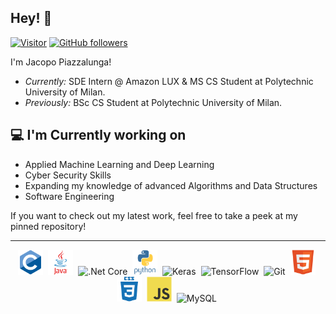 <h2>Hey! 👋</h2>

[![Visitor](https://visitor-badge.laobi.icu/badge?page_id=jacopopiazza.jacopopiazza)](https://github.com/jacopopiazza) [![GitHub followers](https://img.shields.io/github/followers/jacopopiazza.svg?style=social&label=Follow)](https://github.com/jacopopiazza?tab=followers)

I'm Jacopo Piazzalunga!
- <i>Currently:</i> SDE Intern @ Amazon LUX & MS CS Student at Polytechnic University of Milan. 
- <i>Previously:</i> BSc CS Student at Polytechnic University of Milan.

<h2>💻 I'm Currently working on</h2>

- Applied Machine Learning and Deep Learning
- Cyber Security Skills
- Expanding my knowledge of advanced Algorithms and Data Structures
- Software Engineering

<!--__Check out my GitHub repository:__

<div>
  <p>
    <a href="https://github.com/Jacopopiazza/ing-sw-2023">
      <img src="https://github-readme-stats.vercel.app/api/pin/?username=jacopopiazza&repo=ing-sw-2023" alt="GitHub Stats" />
    </a>
    <a href="https://github.com/Jacopopiazza/TIW-RIA">
      <img src="https://github-readme-stats.vercel.app/api/pin/?username=jacopopiazza&repo=TIW-RIA" alt="GitHub Stats" />
    </a>
    <a href="https://github.com/Jacopopiazza/ZSmile-Cuda">
      <img src="https://github-readme-stats.vercel.app/api/pin/?username=jacopopiazza&repo=ZSmile-Cuda" alt="GitHub Stats" />
    </a>
    <a href="https://github.com/Jacopopiazza/WordChecker">
      <img src="https://github-readme-stats.vercel.app/api/pin/?username=jacopopiazza&repo=WordChecker" alt="GitHub Stats" />
    </a>
  </p>
</div>
-->

If you want to check out my latest work, feel free to take a peek at my pinned repository!

---

<p align="center">
<img src="https://github.com/devicons/devicon/blob/master/icons/c/c-original.svg" title="C" alt="C" width="40" height="40"/>&nbsp;
<img src="https://github.com/devicons/devicon/blob/master/icons/java/java-original-wordmark.svg" title="Java" alt="Java" width="40" height="40"/>&nbsp;
<img src="https://cdn.jsdelivr.net/gh/devicons/devicon/icons/dotnetcore/dotnetcore-original.svg" title=".Net Core" alt=".Net Core" width="40" height="40"/>&nbsp;  
<img src="https://github.com/devicons/devicon/blob/master/icons/python/python-original-wordmark.svg" title="Python" alt="Python" width="40" height="40"/>&nbsp;
<img src="https://cdn.jsdelivr.net/gh/devicons/devicon@latest/icons/keras/keras-original.svg" title="Keras" alt="Keras" width="40" height="40"/>&nbsp;
<img src="https://cdn.jsdelivr.net/gh/devicons/devicon@latest/icons/tensorflow/tensorflow-original.svg" title="TensorFlow" alt="TensorFlow" width="40" height="40"/>&nbsp;
<img src="https://cdn.jsdelivr.net/gh/devicons/devicon@latest/icons/git/git-plain-wordmark.svg" title="Git" alt="Git" width="40" height="40"/>&nbsp;
<img src="https://github.com/devicons/devicon/blob/master/icons/html5/html5-original.svg" title="HTML5" alt="HTML" width="40" height="40"/>&nbsp;
<img src="https://github.com/devicons/devicon/blob/master/icons/css3/css3-plain-wordmark.svg"  title="CSS3" alt="CSS" width="40" height="40"/>&nbsp;
<img src="https://github.com/devicons/devicon/blob/master/icons/javascript/javascript-original.svg" title="JavaScript" alt="JavaScript" width="40" height="40"/>&nbsp;
<img src="https://cdn.jsdelivr.net/gh/devicons/devicon@latest/icons/azuresqldatabase/azuresqldatabase-original.svg" title="MySQL"  alt="MySQL" width="40" height="40"/>&nbsp;
</p>

